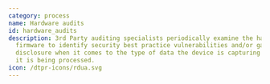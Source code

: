 ```yaml
---
category: process
name: Hardware audits
id: hardware_audits
description: 3rd Party auditing specialists periodically examine the hardware &
  firmware to identify security best practice vulnerabilities and/or gaps in
  disclosure when it comes to the type of data the device is capturing and how
  it is being processed.
icon: /dtpr-icons/rdua.svg
---
```

